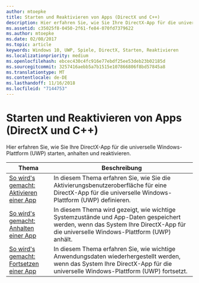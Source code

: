 ```yaml
---
author: mtoepke
title: Starten und Reaktivieren von Apps (DirectX und C++)
description: Hier erfahren Sie, wie Sie Ihre DirectX-App für die universelle Windows-Plattform (UWP) starten, anhalten und reaktivieren.
ms.assetid: c35025f8-0450-2f61-fe84-070fd7379622
ms.author: mtoepke
ms.date: 02/08/2017
ms.topic: article
keywords: Windows 10, UWP, Spiele, DirectX, Starten, Reaktivieren
ms.localizationpriority: medium
ms.openlocfilehash: ebcec430c4fc916e77ebdf25ee53deb23b02185d
ms.sourcegitcommit: 3257416aebb5a7b1515e107866806f8bd57845a8
ms.translationtype: MT
ms.contentlocale: de-DE
ms.lasthandoff: 11/16/2018
ms.locfileid: "7144753"
---
```

# <a name="launching-and-resuming-apps-directx-and-c"></a>Starten und Reaktivieren von Apps (DirectX und C++)



Hier erfahren Sie, wie Sie Ihre DirectX-App für die universelle Windows-Plattform (UWP) starten, anhalten und reaktivieren.

| Thema | Beschreibung |
|---------------------------------------------------------------------|-----------------------------------------------------------------------------------------------------------------|
| [So wird's gemacht: Aktivieren einer App](how-to-activate-an-app-directx-and-cpp.md) | In diesem Thema erfahren Sie, wie Sie die Aktivierungsbenutzeroberfläche für eine DirectX-App für die universelle Windows-Plattform (UWP) definieren. |
| [So wird's gemacht: Anhalten einer App](how-to-suspend-an-app-directx-and-cpp.md) | In diesem Thema wird gezeigt, wie wichtige Systemzustände und App-Daten gespeichert werden, wenn das System Ihre DirectX-App für die universelle Windows-Plattform (UWP) anhält. |
| [So wird's gemacht: Fortsetzen einer App](how-to-resume-an-app-directx-and-cpp.md) | In diesem Thema erfahren Sie, wie wichtige Anwendungsdaten wiederhergestellt werden, wenn das System Ihre DirectX-App für die universelle Windows-Plattform (UWP) fortsetzt. |
 

 

 




